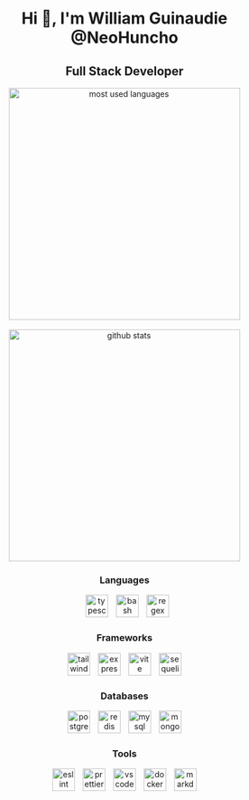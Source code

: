 <div align="center">
<h1 align="center">Hi 👋, I'm William Guinaudie @NeoHuncho</h1>
<h2 align="center">Full Stack Developer</h2>
<div>
<img src="https://github-readme-stats.vercel.app/api/top-langs?username=neohuncho&show_icons=true&locale=en&layout=compact&theme=chartreuse-dark&exclude_repo=my-portfolio-old" alt="most used languages" width="410" />
<br>
<br>
<img  src="https://github-readme-stats.vercel.app/api?username=neohuncho&show_icons=true&locale=en&theme=chartreuse-dark" alt="github stats" width="410" />
</div>

  <div>
    <h3>Languages</h3>
    <img width="6" />
    <img src="https://skillicons.dev/icons?i=ts" height="40" alt="typescript logo"  />
    <img width="6" />
    <img src="https://skillicons.dev/icons?i=bash" height="40" alt="bash logo"  />
    <img width="6" />
    <img src="https://skillicons.dev/icons?i=regex" height="40" alt="regex logo"  />
  </div>
  <div>
    <h3>Frameworks</h3>
    <img width="6" />
    <img src="https://cdn.simpleicons.org/tailwindcss/06B6D4" height="40" alt="tailwindcss logo"  />
    <img width="6" />
    <img src="https://skillicons.dev/icons?i=express" height="40" alt="express logo"  />
    <img width="6" />
    <img src="https://skillicons.dev/icons?i=vite" height="40" alt="vite logo"  />
    <img width="6" />
    <img src="https://cdn.jsdelivr.net/gh/devicons/devicon/icons/sequelize/sequelize-original.svg" height="40" alt="sequelize logo"  />
    <img width="6" />
  </div>
  <div>
    <h3>Databases</h3>
    <img src="https://cdn.jsdelivr.net/gh/devicons/devicon/icons/postgresql/postgresql-original.svg" height="40" alt="postgresql logo"  />
    <img width="6" />
    <img src="https://cdn.jsdelivr.net/gh/devicons/devicon/icons/redis/redis-original.svg" height="40" alt="redis logo"  />
    <img width="6" />
    <img src="https://cdn.jsdelivr.net/gh/devicons/devicon/icons/mysql/mysql-original.svg" height="40" alt="mysql logo"  />
    <img width="6" />
    <img src="https://cdn.simpleicons.org/mongodb/47A248" height="40" alt="mongodb logo"  />
  </div>
  <div>
    <h3>Tools</h3>
    <img width="6" />
    <img src="https://cdn.jsdelivr.net/gh/devicons/devicon/icons/eslint/eslint-original.svg" height="40" alt="eslint logo"  />
    <img width="6" />
    <img src="https://github.com/kibotrel/kibotrel/assets/45034541/35dc9106-f040-4951-8503-13ab7ba17043" height="40" alt="prettier logo"  />
    <img width="6" />
    <img src="https://cdn.simpleicons.org/visualstudiocode/007ACC" height="40" alt="vscode logo"  />
    <img width="6" />
    <img src="https://skillicons.dev/icons?i=docker" height="40" alt="docker logo"  />
    <img width="6" />
    <img src="https://skillicons.dev/icons?i=md" height="40" alt="markdown logo"  />
    <img width="6" />
</div>
</div>
